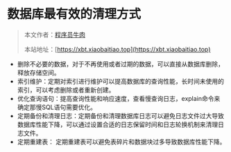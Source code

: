# 数据库最有效的清理方式

> 本文作者：[程序员牛肉](https://github.com/luoye6)
>
> 本站地址：[https://xbt.xiaobaitiao.top](https://xbt.xiaobaitiao.top)

- 删除不必要的数据，对于不再使用或者过期的数据，可以直接从数据库删除，释放存储空间。
- 索引维护：定期对索引进行维护可以提高数据库的查询性能，长时间未使用的索引，可以考虑删除或者重新创建。
- 优化查询语句：提高查询性能和响应速度，查看慢查询日志，explain命令来确定那慢SQL语句需要优化。
- 定期备份和清理日志：定期备份和清理数据库日志可以避免日志文件过大导致数据库性能下降，可以通过设置合适的日志保留时间和日志轮换机制来清理日志文件。
- 定期重建表： 定期重建表可以避免表碎片和数据块过多导致数据库性能下降。